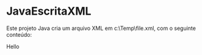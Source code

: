 # JavaEscritaXML
Este projeto Java cria um arquivo XML em c:\Temp\file.xml, com o seguinte conteúdo:
<?xml version="1.0" encoding="UTF-8" standalone="no"?>
  <Posts><post id="_1592857333749">
    <Text>Hello</Text>
  </post>
</Posts>
